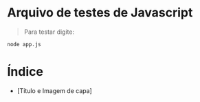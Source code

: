 # Arquivo de testes de Javascript
> Para testar digite:
```
node app.js
```
# Índice 

* [Título e Imagem de capa]